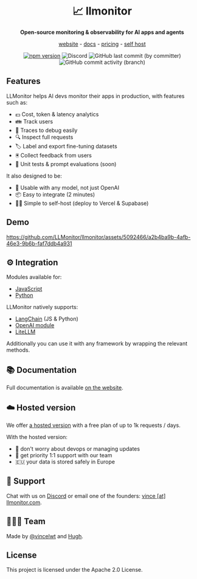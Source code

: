 <div align="center">

# 📈 llmonitor

**Open-source monitoring & observability for AI apps and agents**

[website](https://llmonitor.com) - [docs](https://llmonitor.com/docs) - [pricing](https://llmonitor.com/docs) - [self host](https://llmonitor.com/docs/self-host)

[![npm version](https://badge.fury.io/js/llmonitor.svg)](https://badge.fury.io/js/llmonitor) ![Discord](https://img.shields.io/badge/Discord-Join%20Chat-violet?labelColor=purple&style=flat&logo=discord&logoColor=white) ![GitHub last commit (by committer)](https://img.shields.io/github/last-commit/llmonitor/llmonitor) ![GitHub commit activity (branch)](https://img.shields.io/github/commit-activity/w/llmonitor/llmonitor)

</div>

## Features

LLMonitor helps AI devs monitor their apps in production, with features such as:

- 💵 Cost, token & latency analytics
- 👪 Track users
- 🐛 Traces to debug easily
- 🔍 Inspect full requests
- 🏷️ Label and export fine-tuning datasets
- 🖲️ Collect feedback from users
- 🧪 Unit tests & prompt evaluations (soon)

It also designed to be:

- 🤖 Usable with any model, not just OpenAI
- 📦 Easy to integrate (2 minutes)
- 🧑‍💻 Simple to self-host (deploy to Vercel & Supabase)

## Demo

https://github.com/LLMonitor/llmonitor/assets/5092466/a2b4ba9b-4afb-46e3-9b6b-faf7ddb4a931

## ⚙️ Integration

Modules available for:

- [JavaScript](https://github.com/llmonitor/llmonitor-js)
- [Python](https://github.com/llmonitor/llmonitor-py)

LLMonitor natively supports:

- [LangChain](https://llmonitor.com/docs/langchain) (JS & Python)
- [OpenAI module](https://llmonitor.com/docs/js/openai)
- [LiteLLM](https://docs.litellm.ai/docs/observability/llmonitor_integration)

Additionally you can use it with any framework by wrapping the relevant methods.

## 📚 Documentation

Full documentation is available [on the website](https://llmonitor.com/docs/intro).

## ☁️ Hosted version

We offer [a hosted version](https://llmonitor.com) with a free plan of up to 1k requests / days.

With the hosted version:

- 👷 don't worry about devops or managing updates
- 🙋 get priority 1:1 support with our team
- 🇪🇺 your data is stored safely in Europe

## 🙋 Support

Chat with us on [Discord](https://discord.gg/8PafSG58kK) or email one of the founders: [vince [at] llmonitor.com](mailto:vince@llmonitor.com).

## 👨‍👩‍👧 Team

Made by [@vincelwt](https://twitter.com/vincelwt) and [Hugh](https://github.com/hughcrt).

## License

This project is licensed under the Apache 2.0 License.
